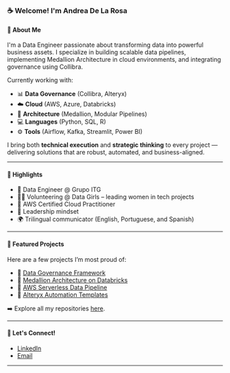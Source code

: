### ☕ Welcome! I'm Andrea De La Rosa

#### 🚀 About Me
I'm a Data Engineer passionate about transforming data into powerful business assets. I specialize in building scalable data pipelines, implementing Medallion Architecture in cloud environments, and integrating governance using Collibra.

Currently working with:
- 📊 **Data Governance** (Collibra, Alteryx)
- ☁️ **Cloud** (AWS, Azure, Databricks)
- 🧱 **Architecture** (Medallion, Modular Pipelines)
- 💻 **Languages** (Python, SQL, R)
- ⚙️ **Tools** (Airflow, Kafka, Streamlit, Power BI)

I bring both **technical execution** and **strategic thinking** to every project — delivering solutions that are robust, automated, and business-aligned.

---

#### 🏅 Highlights

- 🏢 Data Engineer @ Grupo ITG
- 👩‍💻 Volunteering @ Data Girls – leading women in tech projects
- 📜 AWS Certified Cloud Practitioner
- 🎯 Leadership mindset
- 🌍 Trilingual communicator (English, Portuguese, and Spanish)

---

#### 💾 Featured Projects

Here are a few projects I’m most proud of:

- 🔗 [Data Governance Framework](https://github.com/your-user/data-governance-framework)  
- 🔗 [Medallion Architecture on Databricks](https://github.com/your-user/medallion-architecture-databricks)  
- 🔗 [AWS Serverless Data Pipeline](https://github.com/your-user/aws-data-pipeline)  
- 🔗 [Alteryx Automation Templates](https://github.com/your-user/alteryx-automation-project)  

➡️ Explore all my repositories [here](https://github.com/your-user?tab=repositories).

---

#### 📧 Let's Connect!

- [LinkedIn](https://www.linkedin.com/in/andreadlr0/)
- [Email](andre110567edelarosa@gmail.com)

---
